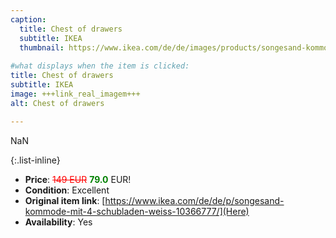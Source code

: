 ```yaml
---
caption:
  title: Chest of drawers
  subtitle: IKEA
  thumbnail: https://www.ikea.com/de/de/images/products/songesand-kommode-mit-4-schubladen-weiss__0552196_pe658953_s5.jpg
  
#what displays when the item is clicked:
title: Chest of drawers
subtitle: IKEA
image: +++link_real_imagem+++
alt: Chest of drawers

---
```

NaN

{:.list-inline} 
- **Price**: <span style="color:red"><del>149 EUR</del></span> <span style="color:green">**79.0**</span> EUR!
- **Condition**: Excellent
- **Original item link**: [https://www.ikea.com/de/de/p/songesand-kommode-mit-4-schubladen-weiss-10366777/](Here)
- **Availability**: Yes
